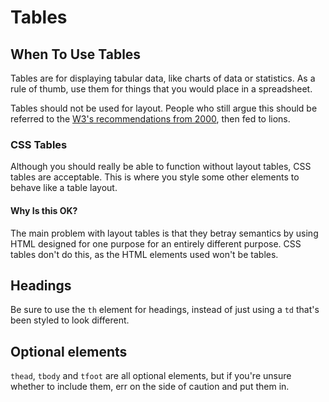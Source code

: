 # Tables

## When To Use Tables

Tables are for displaying tabular data, like charts of data or statistics. As a rule of thumb, use them for things that you would place in a spreadsheet.

Tables should not be used for layout. People who still argue this should be referred to the [W3's recommendations from 2000](http://www.w3.org/TR/2000/NOTE-WCAG10-HTML-TECHS-20001106/#tables-layout), then fed to lions.

### CSS Tables

Although you should really be able to function without layout tables, CSS tables are acceptable. This is where you style some other elements to behave like a table layout.

#### Why Is this OK?

The main problem with layout tables is that they betray semantics by using HTML designed for one purpose for an entirely different purpose. CSS tables don't do this, as the HTML elements used won't be tables. 

## Headings

Be sure to use the <code>th</code> element for headings, instead of just using a <code>td</code> that's been styled to look different.

## Optional elements

<code>thead</code>, <code>tbody</code> and <code>tfoot</code> are all optional elements, but if you're unsure whether to include them, err on the side of caution and put them in.

